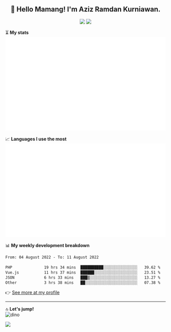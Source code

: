 <h2 align="center">👋 Hello Mamang! I'm Aziz Ramdan Kurniawan.</h2>  
<p align="center">
  <img src="https://komarev.com/ghpvc/?username=azizramdan">
  <img src="https://wakatime.com/badge/user/90056fa0-4c31-4eca-954e-2a3ac05896f9.svg">
</p>
    
⏳ **My stats**  
![](https://raw.githubusercontent.com/azizramdan/github-stats/master/generated/overview.svg#gh-dark-mode-only)

📈 **Languages I use the most**  
![](https://raw.githubusercontent.com/azizramdan/github-stats/master/generated/languages.svg#gh-dark-mode-only)

📊 **My weekly development breakdown**
<!--START_SECTION:waka-->

```text
From: 04 August 2022 - To: 11 August 2022

PHP              19 hrs 34 mins  ██████████░░░░░░░░░░░░░░░   39.62 %
Vue.js           11 hrs 37 mins  ██████░░░░░░░░░░░░░░░░░░░   23.51 %
JSON             6 hrs 33 mins   ███▒░░░░░░░░░░░░░░░░░░░░░   13.27 %
Other            3 hrs 38 mins   ██░░░░░░░░░░░░░░░░░░░░░░░   07.38 %
```

<!--END_SECTION:waka-->
👉 [See more at my profile](https://wakatime.com/@azizramdan)
***
🔝 **Let's jump!**  
![dino](https://raw.githubusercontent.com/azizramdan/azizramdan/master/dino.gif)  

![](https://hit.yhype.me/github/profile?user_id=27954794)
